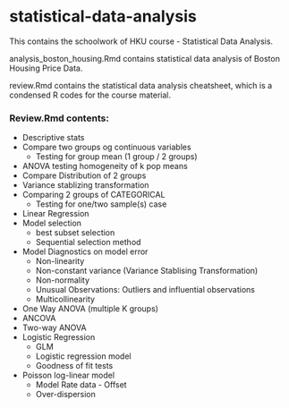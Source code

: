 # statistical-data-analysis

This contains the schoolwork of HKU course - Statistical Data Analysis. 

analysis_boston_housing.Rmd contains statistical data analysis of Boston Housing Price Data.

review.Rmd contains the statistical data analysis cheatsheet, which is a condensed R codes for the course material.

### Review.Rmd contents:
- Descriptive stats
- Compare two groups og continuous variables
  - Testing for group mean (1 group / 2 groups)
- ANOVA testing homogeneity of k pop means
- Compare Distribution of 2 groups
- Variance stablizing transformation
- Comparing 2 groups of CATEGORICAL 
  - Testing for one/two sample(s) case
- Linear Regression 
- Model selection 
  - best subset selection
  - Sequential selection method
- Model Diagnostics on model error
  - Non-linearity
  - Non-constant variance (Variance Stablising Transformation)
  - Non-normality 
  - Unusual Observations: Outliers and influential observations
  - Multicollinearity
- One Way ANOVA (multiple K groups)
- ANCOVA
- Two-way ANOVA 
- Logistic Regression
  - GLM
  - Logistic regression model
  - Goodness of fit tests
- Poisson log-linear model
  - Model Rate data - Offset
  - Over-dispersion
